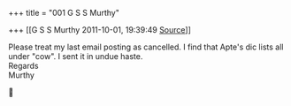 +++
title = "001 G S S Murthy"

+++
[[G S S Murthy	2011-10-01, 19:39:49 [Source](https://groups.google.com/g/samskrita/c/BYbDKwNn8ls)]]



Please treat my last email posting as cancelled. I find that Apte's dic lists all under "cow". I sent it in undue haste.  
Regards  
Murthy



